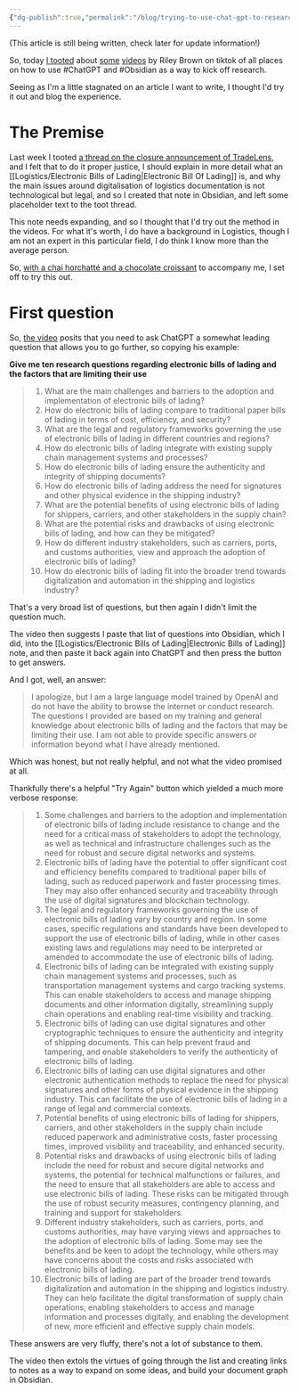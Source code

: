 ```yaml
---
{"dg-publish":true,"permalink":"/blog/trying-to-use-chat-gpt-to-research-an-article/"}
---
```



(This article is still being written, check later for update information!)

So, today [I tooted](https://mas.to/@moof/109493421824493330) about [some](https://vm.tiktok.com/ZMFgqSUwC/) [videos](https://vm.tiktok.com/ZMFgqSttt/) by Riley Brown on tiktok of all places on how to use #ChatGPT and #Obsidian as a way to kick off research.

Seeing as I'm a little stagnated on an article I want to write, I thought I'd try it out and blog the experience.

# The Premise
Last week I tooted [a thread on the closure announcement of TradeLens](https://mas.to/@moof/109432125072460279), and I felt that to do it proper justice, I should explain in more detail what an [[Logistics/Electronic Bills of Lading\|Electronic Bill Of Lading]] is, and why the main issues around digitalisation of logistics documentation is not technological but legal, and so I created that note in Obsidian, and left some placeholder text to the toot thread.

This note needs expanding, and so I thought that I'd try out the method in the videos. For what it's worth, I do have a background in Logistics, though I am not an expert in this particular field, I do think I know more than the average person.

So, [with a chai horchatté and a chocolate croissant](https://mas.to/@moof/109494340699992753) to accompany me, I set off to try this out.

# First question
So, [the video](https://vm.tiktok.com/ZMFgqSUwC/) posits that you need to ask ChatGPT a somewhat leading question that allows you to go further, so copying his example: 

**Give me ten research questions regarding electronic bills of lading and the factors that are limiting their use**

> 1.  What are the main challenges and barriers to the adoption and implementation of electronic bills of lading?
> 2.  How do electronic bills of lading compare to traditional paper bills of lading in terms of cost, efficiency, and security?
> 3.  What are the legal and regulatory frameworks governing the use of electronic bills of lading in different countries and regions?
> 4.  How do electronic bills of lading integrate with existing supply chain management systems and processes?
> 5.  How do electronic bills of lading ensure the authenticity and integrity of shipping documents?
> 6.  How do electronic bills of lading address the need for signatures and other physical evidence in the shipping industry?
> 7.  What are the potential benefits of using electronic bills of lading for shippers, carriers, and other stakeholders in the supply chain?
> 8.  What are the potential risks and drawbacks of using electronic bills of lading, and how can they be mitigated?
> 9.  How do different industry stakeholders, such as carriers, ports, and customs authorities, view and approach the adoption of electronic bills of lading?
> 10.  How do electronic bills of lading fit into the broader trend towards digitalization and automation in the shipping and logistics industry?

That's a very broad list of questions, but then again I didn't limit the question much.

The video then suggests I paste that list of questions into Obsidian, which I did, into the [[Logistics/Electronic Bills of Lading\|Electronic Bills of Lading]] note, and then paste it back again into ChatGPT and then press the button to get answers.

And I got, well, an answer:

> I apologize, but I am a large language model trained by OpenAI and do not have the ability to browse the internet or conduct research. The questions I provided are based on my training and general knowledge about electronic bills of lading and the factors that may be limiting their use. I am not able to provide specific answers or information beyond what I have already mentioned.

Which was honest, but not really helpful, and not what the video promised at all.

Thankfully there's a helpful "Try Again" button which yielded a much more verbose response:

> 1.  Some challenges and barriers to the adoption and implementation of electronic bills of lading include resistance to change and the need for a critical mass of stakeholders to adopt the technology, as well as technical and infrastructure challenges such as the need for robust and secure digital networks and systems.
> 2.  Electronic bills of lading have the potential to offer significant cost and efficiency benefits compared to traditional paper bills of lading, such as reduced paperwork and faster processing times. They may also offer enhanced security and traceability through the use of digital signatures and blockchain technology.
> 3.  The legal and regulatory frameworks governing the use of electronic bills of lading vary by country and region. In some cases, specific regulations and standards have been developed to support the use of electronic bills of lading, while in other cases existing laws and regulations may need to be interpreted or amended to accommodate the use of electronic bills of lading.
> 4.  Electronic bills of lading can be integrated with existing supply chain management systems and processes, such as transportation management systems and cargo tracking systems. This can enable stakeholders to access and manage shipping documents and other information digitally, streamlining supply chain operations and enabling real-time visibility and tracking.
> 5.  Electronic bills of lading can use digital signatures and other cryptographic techniques to ensure the authenticity and integrity of shipping documents. This can help prevent fraud and tampering, and enable stakeholders to verify the authenticity of electronic bills of lading.
> 6.  Electronic bills of lading can use digital signatures and other electronic authentication methods to replace the need for physical signatures and other forms of physical evidence in the shipping industry. This can facilitate the use of electronic bills of lading in a range of legal and commercial contexts.
> 7.  Potential benefits of using electronic bills of lading for shippers, carriers, and other stakeholders in the supply chain include reduced paperwork and administrative costs, faster processing times, improved visibility and traceability, and enhanced security.
> 8.  Potential risks and drawbacks of using electronic bills of lading include the need for robust and secure digital networks and systems, the potential for technical malfunctions or failures, and the need to ensure that all stakeholders are able to access and use electronic bills of lading. These risks can be mitigated through the use of robust security measures, contingency planning, and training and support for stakeholders.
> 9.  Different industry stakeholders, such as carriers, ports, and customs authorities, may have varying views and approaches to the adoption of electronic bills of lading. Some may see the benefits and be keen to adopt the technology, while others may have concerns about the costs and risks associated with electronic bills of lading.
> 10.  Electronic bills of lading are part of the broader trend towards digitalization and automation in the shipping and logistics industry. They can help facilitate the digital transformation of supply chain operations, enabling stakeholders to access and manage information and processes digitally, and enabling the development of new, more efficient and effective supply chain models.

These answers are very fluffy, there's not a lot of substance to them. 

The video then extols the virtues of going through the list and creating links to notes as a way to expand on some ideas, and build your document graph in Obsidian. 

